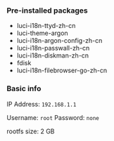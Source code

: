 ### Pre-installed packages

- luci-i18n-ttyd-zh-cn 
- luci-theme-argon
- luci-i18n-argon-config-zh-cn
- luci-i18n-passwall-zh-cn
- luci-i18n-diskman-zh-cn
- fdisk
- luci-i18n-filebrowser-go-zh-cn

### Basic info

IP Address: `192.168.1.1`

Username: `root` Password: `none`

rootfs size: 2 GB
